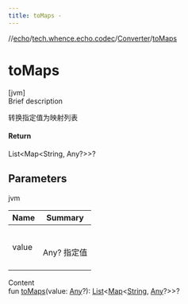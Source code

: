 ```yaml
---
title: toMaps -
---
```

//[echo](../../index.md)/[tech.whence.echo.codec](../index.md)/[Converter](index.md)/[toMaps](to-maps.md)



# toMaps  
[jvm]  
Brief description  


转换指定值为映射列表



#### Return  


List<Map<String, Any?>>?



## Parameters  
  
jvm  
  
|  Name|  Summary| 
|---|---|
| value| <br><br>Any? 指定值<br><br>
  
  
Content  
fun [toMaps](to-maps.md)(value: [Any](https://kotlinlang.org/api/latest/jvm/stdlib/kotlin/-any/index.html)?): [List](https://kotlinlang.org/api/latest/jvm/stdlib/kotlin.collections/-list/index.html)<[Map](https://kotlinlang.org/api/latest/jvm/stdlib/kotlin.collections/-map/index.html)<[String](https://kotlinlang.org/api/latest/jvm/stdlib/kotlin/-string/index.html), [Any](https://kotlinlang.org/api/latest/jvm/stdlib/kotlin/-any/index.html)?>>?  



